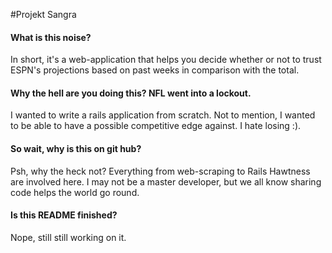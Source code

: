 #Projekt Sangra
<br>
#### What is this noise? 
In short, it's a web-application that helps you decide whether or not to trust ESPN's projections based on past weeks in comparison with the total.

#### Why the hell are you doing this? NFL went into a lockout.
I wanted to write a rails application from scratch. Not to mention, I wanted to be able to have a possible competitive edge against. I hate losing :).

#### So wait, why is this on git hub?
Psh, why the heck not? Everything from web-scraping to Rails Hawtness are involved here. I may not be a master developer, but we all know sharing code helps the world go round.

#### Is this README finished?
Nope, still still working on it.